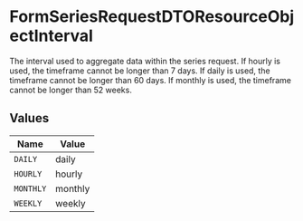 # FormSeriesRequestDTOResourceObjectInterval

The interval used to aggregate data within the series request.
If hourly is used, the timeframe cannot be longer than 7 days.
If daily is used, the timeframe cannot be longer than 60 days.
If monthly is used, the timeframe cannot be longer than 52 weeks.


## Values

| Name      | Value     |
| --------- | --------- |
| `DAILY`   | daily     |
| `HOURLY`  | hourly    |
| `MONTHLY` | monthly   |
| `WEEKLY`  | weekly    |
